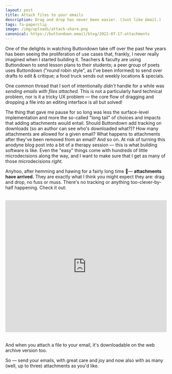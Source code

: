 ```yaml
---
layout: post
title: Attach files to your emails
description: Drag and drop has never been easier. (Just like Gmail.)
tags: fa-paperclip
image: /img/uploads/attach-share.png
canonical: https://buttondown.email/blog/2022-07-17-attachments
---
```


One of the delights in watching Buttondown take off over the past few years has been seeing the proliferation of use cases that, frankly, I never really imagined when I started building it. Teachers & faculty are using Buttondown to send lesson plans to their students; a peer group of poets uses Buttondown ("round robin style", as I've been informed) to send over drafts to edit & critique; a food truck sends out weekly locations & specials.

One common thread that I sort of intentionally _didn't_ handle for a while was _sending emails with files attached._ This is not a particularly hard technical problem, nor is it a tricky UX problem — the core flow of dragging and dropping a file into an editing interface is all but solved!

The thing that gave me pause for so long was less the surface-level implementation and more the so-called "long tail" of choices and impacts that adding attachments would entail. Should Buttondown add tracking on downloads (so an author can see who's downloaded what?)? How many attachments are allowed for a given email? What happens to attachments after they've been removed from an email? And so on. At risk of turning this anodyne blog post into a bit of a therapy session — this is what building software is like. Even the "easy" things come with hundreds of little microdecisions along the way, and I want to make sure that I get as many of those microdecisions _right_.

Anyhoo, after hemming and hawing for a fairly long time — **attachments have arrived.** They are exactly what I think you might expect they are: drag and drop, no fuss or muss. There's no tracking or anything too-clever-by-half happening. Check it out:

<br />

<div style="position: relative; padding-bottom: 81.63265306122447%; height: 0;"><iframe src="https://www.loom.com/embed/95ef3cb98fee43c980443f6ada70dc4e" frameborder="0" webkitallowfullscreen mozallowfullscreen allowfullscreen style="position: absolute; top: 0; left: 0; width: 100%; height: 100%;"></iframe></div>

<br />

And when you attach a file to your email, it's downloadable on the web archive version too.

So — send your emails, with great care and joy and now also with as many (well, up to three) attachments as you'd like.
